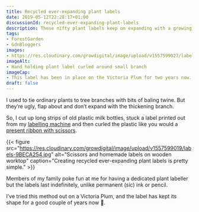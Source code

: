 ```yaml
---
title: Recycled ever-expanding plant labels
date: 2019-05-12T22:28:17+01:00
discussionId: recycled-ever-expanding-plant-labels
description: These nifty plant labels keep on expanding with a growing branch, and are easy to make from old plastic milk bottles.
tags: 
- ForestGarden
- GdnBloggers
images: 
- https://res.cloudinary.com/growdigital/image/upload/v1557599027/label-F892524B.jpg
imageAlt: 
- Hand holding plant label curled around small branch
imageCap:
- This label has been in place on the Victoria Plum for two years now.
draft: false
---
```


I used to tie ordinary plants to tree branches with bits of baling twine. But they’re ugly, flap about and don’t expand with the thickening branch.

So, I cut up long strips of old plastic milk bottles, stuck a label printed out from my [labelling machine](https://www.amazon.co.uk/Brother-PT-H110-Labeller-Keyboard-Handheld/dp/B01N5ID8FR/) and then curled the plastic like you would a [present ribbon with scissors](https://www.wikihow.com/Curl-Ribbon).

{{< figure src="https://res.cloudinary.com/growdigital/image/upload/v1557599019/labels-9BECA254.jpg" alt="Scissors and homemade labels on wooden worktop" caption="Creating recycled ever-expanding plant labels is pretty simple." >}}

Members of my family poke fun at me for having a dedicated plant labeller but the labels last indefinitely, unlike permanent (sic) ink or pencil. 

I’ve tried this method out on a Victoria Plum, and the label has kept its shape for a good couple of years now 🙂.

